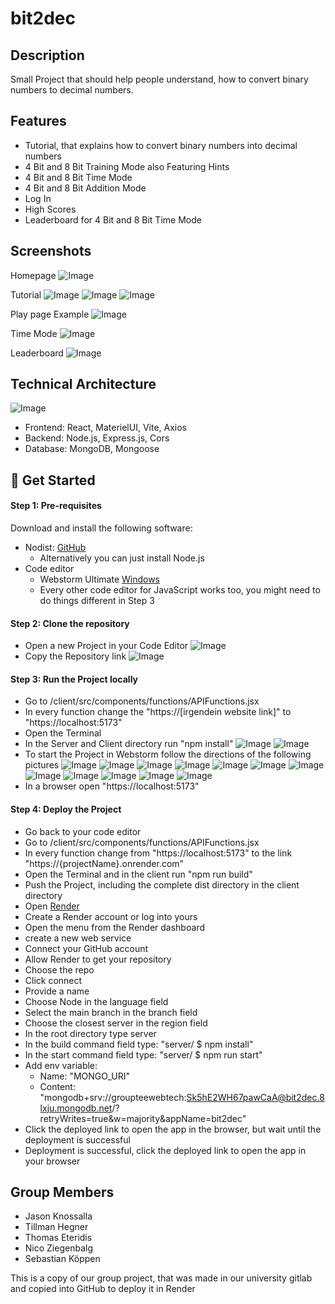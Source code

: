 # bit2dec

## Description
Small Project that should help people understand, how to convert binary numbers to decimal numbers.

## Features
- Tutorial, that explains how to convert binary numbers into decimal numbers
- 4 Bit and 8 Bit Training Mode also Featuring Hints
- 4 Bit and 8 Bit Time Mode
- 4 Bit and 8 Bit Addition Mode
- Log In
- High Scores
- Leaderboard for 4 Bit and 8 Bit Time Mode

## Screenshots
Homepage
![Image](https://github.com/user-attachments/assets/cb069bde-7d49-4bb1-b615-98db68bcfcf4)

Tutorial
![Image](https://github.com/user-attachments/assets/5a37227d-2bc2-4f72-8465-ac352f3d51b2)
![Image](https://github.com/user-attachments/assets/0b7f17a0-77e3-49b5-a2b2-50ebeb45c0eb)
![Image](https://github.com/user-attachments/assets/8f94408f-48d9-40a3-b2db-b52084622abc)

Play page Example
![Image](https://github.com/user-attachments/assets/23531184-8248-4158-ab35-891c21d0febe)

Time Mode
![Image](https://github.com/user-attachments/assets/5eea0c9c-be6a-4d1e-bc19-b950edef498b)

Leaderboard
![Image](https://github.com/user-attachments/assets/02f76019-7948-446e-963f-eb48bea42008)

## Technical Architecture

![Image](https://github.com/user-attachments/assets/64f41878-445b-442b-8bea-9a5913dd7c16)

- Frontend: React, MaterielUI, Vite, Axios
- Backend: Node.js, Express.js, Cors
- Database: MongoDB, Mongoose

## 🚀 Get Started

#### Step 1: Pre-requisites

Download and install the following software:

- Nodist: [GitHub](https://github.com/nodists/nodist)
  - Alternatively you can just install Node.js
- Code editor
    - Webstorm Ultimate [Windows](https://www.jetbrains.com/de-de/webstorm/download/#section=windows)
    - Every other code editor for JavaScript works too, you might need to do things different in Step 3

#### Step 2: Clone the repository
- Open a new Project in your Code Editor
  ![Image](https://github.com/user-attachments/assets/2ee0a637-2cfe-4637-a65e-9a134acbbf0b)
- Copy the Repository link
  ![Image](https://github.com/user-attachments/assets/1caea11a-d49e-4115-9ac3-dc4a4d8bc169)

#### Step 3: Run the Project locally
- Go to /client/src/components/functions/APIFunctions.jsx
- In every function change the "https://[irgendein website link]" to "https://localhost:5173"
- Open the Terminal
- In the Server and Client directory run "npm install"
  ![Image](https://github.com/user-attachments/assets/41d0928b-b2f0-4829-96da-fbab58cb6fac)
  ![Image](https://github.com/user-attachments/assets/061a24dc-2fa2-49d3-940a-80139502b77d)
- To start the Project in Webstorm follow the directions of the following pictures
  ![Image](https://github.com/user-attachments/assets/9bcb6dbd-bcea-4d0e-8e88-6a12a2915d7e)
  ![Image](https://github.com/user-attachments/assets/0432cc7b-d380-44db-87a6-0bdc5f47e1e2)
  ![Image](https://github.com/user-attachments/assets/e74bf758-2552-4096-bf9b-dfc7d615f525)
  ![Image](https://github.com/user-attachments/assets/b28b7f65-fdc2-4637-b566-b9c1f7fef04c)
  ![Image](https://github.com/user-attachments/assets/7b992804-6109-460c-8b85-6cc9b19f88cc)
  ![Image](https://github.com/user-attachments/assets/9612b317-c8f6-4bfb-9f5d-664f4f76323e)
  ![Image](https://github.com/user-attachments/assets/ea8442f4-05bc-4e1b-bcb8-e7f5d911b8f4)
  ![Image](https://github.com/user-attachments/assets/31616a02-2c1a-4386-8e4e-69641ecc1430)
  ![Image](https://github.com/user-attachments/assets/053b162e-8ec6-4fde-a374-4a50952f0d78)
  ![Image](https://github.com/user-attachments/assets/f94d5e01-17a6-4af4-9cf1-953b0e1ad3c8)
  ![Image](https://github.com/user-attachments/assets/b479bd5f-e2da-4264-a723-0904814b9092)
  ![Image](https://github.com/user-attachments/assets/fc4d9b5a-b2be-4d5a-bdfd-57abfe490b7a)
- In a browser open "https://localhost:5173"

#### Step 4: Deploy the Project
- Go back to your code editor
- Go to /client/src/components/functions/APIFunctions.jsx
- In every function change from "https://localhost:5173" to the link "https://{projectName}.onrender.com"
- Open the Terminal and in the client run "npm run build"
- Push the Project, including the complete dist directory in the client directory
- Open [Render](https://render.com)
- Create a Render account or log into yours
- Open the menu from the Render dashboard
- create a new web service
- Connect your GitHub account
- Allow Render to get your repository
- Choose the repo
- Click connect
- Provide a name
- Choose Node in the language field
- Select the main branch in the branch field
- Choose the closest server in the region field
- In the root directory type server
- In the build command field type: "server/ $ npm install"
- In the start command field type: "server/ $ npm run start"
- Add env variable: 
  - Name: "MONGO_URI" 
  - Content: "mongodb+srv://groupteewebtech:Sk5hE2WH67pawCaA@bit2dec.8lxju.mongodb.net/?retryWrites=true&w=majority&appName=bit2dec"
- Click the deployed link to open the app in the browser, but wait until the deployment is successful
- Deployment is successful, click the deployed link to open the app in your browser

## Group Members
- Jason Knossalla
- Tillman Hegner
- Thomas Eteridis
- Nico Ziegenbalg
- Sebastian Köppen

This is a copy of our group project, that was made in our university gitlab and copied into  GitHub to deploy it in Render